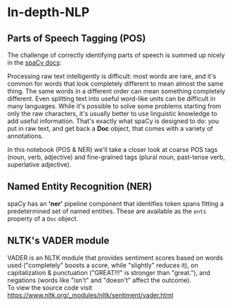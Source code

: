 # In-depth-NLP
## Parts of Speech Tagging (POS)  
The challenge of correctly identifying parts of speech is summed up nicely in the [spaCy docs](https://spacy.io/usage/linguistic-features):

Processing raw text intelligently is difficult: most words are rare, and it's common for words that look completely different to mean almost the same thing. The same words in a different order can mean something completely different. Even splitting text into useful word-like units can be difficult in many languages. While it's possible to solve some problems starting from only the raw characters, it's usually better to use linguistic knowledge to add useful information. That's exactly what spaCy is designed to do: you put in raw text, and get back a **Doc** object, that comes with a variety of annotations. </div>

In this notebook (POS & NER) we'll take a closer look at coarse POS tags (noun, verb, adjective) and fine-grained tags (plural noun, past-tense verb, superlative adjective).
## Named Entity Recognition (NER)
spaCy has an **'ner'** pipeline component that identifies token spans fitting a predetermined set of named entities. These are available as the `ents` property of a `Doc` object.
## NLTK's VADER module
VADER is an NLTK module that provides sentiment scores based on words used ("completely" boosts a score, while "slightly" reduces it), on capitalization & punctuation ("GREAT!!!" is stronger than "great."), and negations (words like "isn't" and "doesn't" affect the outcome).
<br>To view the source code visit https://www.nltk.org/_modules/nltk/sentiment/vader.html
